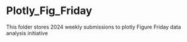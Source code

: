 # Plotly_Fig_Friday
This folder stores 2024 weekly submissions to plotly Figure Friday data analysis initiative
